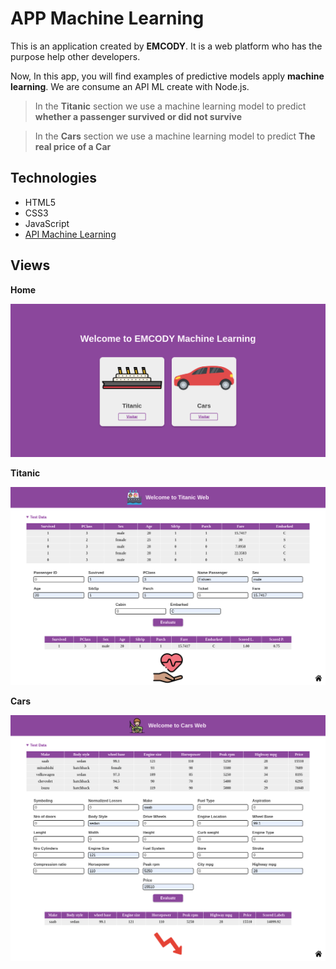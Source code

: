 # **APP Machine Learning**

This is an application created by **EMCODY**. It is a web platform who has the purpose help other developers.

Now, In this app, you will find examples of predictive models apply **machine learning**. We are consume an API ML create with Node.js.

> In the **Titanic** section we use a machine learning model to predict **whether a passenger survived or did not survive**

> In the **Cars** section we use a machine learning model to predict **The real price of a Car**

## **Technologies**

- HTML5
- CSS3
- JavaScript
- [API Machine Learning](https://github.com/EstivenMayhuay/API_Azure_Machine_Learning)

## **Views**

**Home**

![View Home](./images/view_home.png)

**Titanic**

![View Titanic](./images/view_titanic.png)

**Cars**

![View Cars](./images/view_cars.png)
